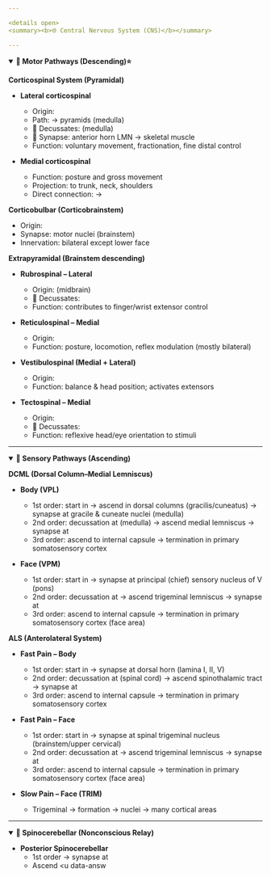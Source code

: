 ```yaml
---

<details open>
<summary><b>🌐 Central Nervous System (CNS)</b></summary>

---
```


<details open>
<summary><b>🔽 Motor Pathways (Descending)⭐️</b></summary>

**Corticospinal System (Pyramidal)**  
- **Lateral corticospinal**  
  - Origin:  <u data-answer="primary motor cortex"></u>
  - Path:  <u data-answer="internal capsule"></u> → pyramids (medulla)
  - 🔴 Decussates:  <u data-answer="pyramidal decussation"></u> (medulla)
  - 🔵 Synapse: anterior horn LMN → skeletal muscle  
  - Function: voluntary movement, fractionation, fine distal control

- **Medial corticospinal**  
  - Function: posture and gross movement
  - Projection:  <u data-answer="bilateral"></u> to trunk, neck, shoulders
  - Direct connection:  <u data-answer="cortex"></u> →  <u data-answer="cord"></u>

**Corticobulbar (Corticobrainstem)**  
- Origin:  <u data-answer="primary motor cortex"></u>  
- Synapse:  <u data-answer="cranial nerve"></u> motor nuclei (brainstem)  
- Innervation: bilateral except lower face  

**Extrapyramidal (Brainstem descending)**  
- **Rubrospinal – Lateral**  
  - Origin:  <u data-answer="red nucleus"></u> (midbrain)
  - 🔴 Decussates:  <u data-answer="midbrain"></u>
  - Function: contributes to finger/wrist extensor control

- **Reticulospinal – Medial**  
  - Origin:  <u data-answer="reticular formation"></u>
  - Function: posture, locomotion, reflex modulation (mostly bilateral)

- **Vestibulospinal (Medial + Lateral)**  
  - Origin:  <u data-answer="vestibular nuclei"></u>
  - Function: balance & head position; activates extensors

- **Tectospinal – Medial**  
  - Origin:  <u data-answer="superior colliculus"></u>
  - 🔴 Decussates:  <u data-answer="midbrain"></u>
  - Function: reflexive head/eye orientation to stimuli



</details>

---

<details open>
<summary><b>🔼 Sensory Pathways (Ascending)</b></summary>

**DCML (Dorsal Column–Medial Lemniscus)**  
- **Body (VPL)**  
  - 1st order: start in  <u data-answer="dorsal root ganglion"></u> → ascend in dorsal columns (gracilis/cuneatus) → synapse at gracile & cuneate nuclei (medulla)
  - 2nd order: decussation at  <u data-answer="internal arcuate fibers"></u> (medulla) → ascend medial lemniscus → synapse at  <u data-answer="VPL"></u>
  - 3rd order: ascend to internal capsule → termination in primary somatosensory cortex

- **Face (VPM)**  
  - 1st order: start in  <u data-answer="trigeminal (CN V) primary neurons"></u> → synapse at principal (chief) sensory nucleus of V (pons)
  - 2nd order: decussation at  <u data-answer="pons"></u> → ascend trigeminal lemniscus → synapse at  <u data-answer="VPM"></u>
  - 3rd order: ascend to internal capsule → termination in primary somatosensory cortex (face area)

**ALS (Anterolateral System)**  
- **Fast Pain – Body**  
  - 1st order: start in  <u data-answer="nociceptors/DRG"></u> → synapse at dorsal horn (lamina I, II, V)
  - 2nd order: decussation at  <u data-answer="anterior white commissure"></u> (spinal cord) → ascend spinothalamic tract → synapse at  <u data-answer="VPL"></u>
  - 3rd order: ascend to internal capsule → termination in primary somatosensory cortex

- **Fast Pain – Face**  
  - 1st order: start in  <u data-answer="CN V (± VII, IX, X)"></u> → synapse at spinal trigeminal nucleus (brainstem/upper cervical)
  - 2nd order: decussation at  <u data-answer="pons"></u> → ascend trigeminal lemniscus → synapse at  <u data-answer="VPM"></u>
  - 3rd order: ascend to internal capsule → termination in primary somatosensory cortex (face area)

- **Slow Pain – Face (TRIM)**  
  - Trigeminal →  <u data-answer="reticular"></u> formation →  <u data-answer="intralaminar"></u> nuclei → many cortical areas



</details>

---

<details open>
<summary><b>🧠 Spinocerebellar (Nonconscious Relay)</b></summary>

- **Posterior Spinocerebellar**  
  - 1st order → synapse at  <u data-answer="nucleus dorsalis of Clarke (T1–L2)"></u>
  - Ascend  <u data-answ
